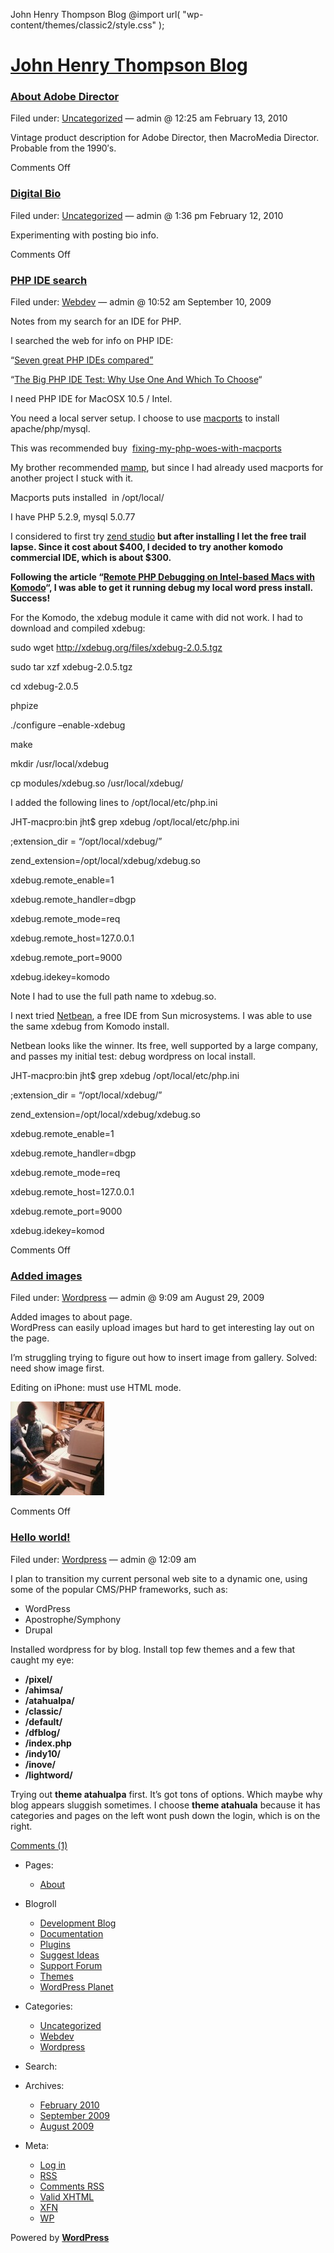   John Henry Thompson Blog @import url( "wp-content/themes/classic2/style.css" );           

[John Henry Thompson Blog](index.md)
======================================

### [About Adobe Director](2010/02/13/about-adobe-director/index.md)

Filed under: [Uncategorized](category/uncategorized/index.html "View all posts in Uncategorized") — admin @ 12:25 am February 13, 2010

Vintage product description for Adobe Director, then MacroMedia Director.  
Probable from the 1990′s.

Comments Off

### [Digital Bio](2010/02/12/digital-bio/index.md)

Filed under: [Uncategorized](category/uncategorized/index.html "View all posts in Uncategorized") — admin @ 1:36 pm February 12, 2010

Experimenting with posting bio info.

Comments Off

### [PHP IDE search](2009/09/10/php-ide-search/index.md)

Filed under: [Webdev](category/webdev/index.html "View all posts in Webdev") — admin @ 10:52 am September 10, 2009

Notes from my search for an IDE for PHP.

I searched the web for info on PHP IDE:

“[Seven great PHP IDEs compared”](http://www.ibm.com/developerworks/library/os-php-ide/index.html)

“[The Big PHP IDE Test: Why Use One And Which To Choose](http://www.smashingmagazine.com/2009/02/11/the-big-php-ides-test-why-use-oneand-which-to-choose/)“

I need PHP IDE for MacOSX 10.5 / Intel.

You need a local server setup. I choose to use [macports](http://www.macports.org "macports") to install apache/php/mysql.

This was recommended buy  [fixing-my-php-woes-with-macports](http://iparrizar.mnstate.edu/~juan/urania/2008/08/14/fixing-my-php-woes-with-macports/ "fixing-my-php-woes-with-macports")

My brother recommended [mamp](http://www.mamp.info/en/index.html "mamp"), but since I had already used macports for another project I stuck with it.

  

Macports puts installed  in /opt/local/

I have PHP 5.2.9, mysql 5.0.77

I considered to first try [zend studio](http://shop.zend.com/en/zend-studio-for-eclipse.html "zend-studio") **but after installing I let the free trail lapse. Since it cost about $400, I decided to try another komodo commercial IDE, which is about $300.**

**Following the article “[Remote PHP Debugging on Intel-based Macs with Komodo](http://www.sysarchitects.com/node/22)“, I was able to get it running debug my local word press install. Success!**

For the Komodo, the xdebug module it came with did not work. I had to download and compiled xdebug:

sudo wget http://xdebug.org/files/xdebug-2.0.5.tgz

sudo tar xzf xdebug-2.0.5.tgz

cd xdebug-2.0.5

phpize

./configure –enable-xdebug

make

mkdir /usr/local/xdebug

cp modules/xdebug.so /usr/local/xdebug/

I added the following lines to /opt/local/etc/php.ini

JHT-macpro:bin jht$ grep xdebug /opt/local/etc/php.ini

;extension\_dir = “/opt/local/xdebug/”

zend\_extension=/opt/local/xdebug/xdebug.so

xdebug.remote\_enable=1

xdebug.remote\_handler=dbgp

xdebug.remote\_mode=req

xdebug.remote\_host=127.0.0.1

xdebug.remote\_port=9000

xdebug.idekey=komodo

Note I had to use the full path name to xdebug.so.

I next tried [Netbean](http://www.netbeans.org/features/index.html), a free IDE from Sun microsystems. I was able to use the same xdebug from Komodo install.

Netbean looks like the winner. Its free, well supported by a large company, and passes my initial test: debug wordpress on local install.

JHT-macpro:bin jht$ grep xdebug /opt/local/etc/php.ini

;extension\_dir = “/opt/local/xdebug/”

zend\_extension=/opt/local/xdebug/xdebug.so

xdebug.remote\_enable=1

xdebug.remote\_handler=dbgp

xdebug.remote\_mode=req

xdebug.remote\_host=127.0.0.1

xdebug.remote\_port=9000

xdebug.idekey=komod

Comments Off

### [Added images](2009/08/29/added-images/index.md)

Filed under: [Wordpress](category/wordpress/index.html "View all posts in Wordpress") — admin @ 9:09 am August 29, 2009

Added images to about page.  
WordPress can easily upload images but hard to get interesting lay out on the page.

I’m struggling trying to figure out how to insert image from gallery. Solved: need show image first.

Editing on iPhone: must use HTML mode.

[![83_jt_ibm_pc](wp-content/uploads/2009/08/83_jt_ibm_pc-150x150.jpg "83_jt_ibm_pc")](about/83_jt_ibm_pc/index.md)

Comments Off

### [Hello world!](2009/08/29/hello-world/index.md)

Filed under: [Wordpress](category/wordpress/index.html "View all posts in Wordpress") — admin @ 12:09 am

I plan to transition my current personal web site to a dynamic one, using some of the popular CMS/PHP frameworks, such as:

*   WordPress
*   Apostrophe/Symphony
*   Drupal

Installed wordpress for by blog. Install top few themes and a few that caught my eye:

*   **/pixel/**
*   **/ahimsa/**
*   **/atahualpa/**
*   **/classic/**
*   **/default/**
*   **/dfblog/**
*   **/index.php**
*   **/indy10/**
*   **/inove/**
*   **/lightword/**

Trying out **theme atahualpa** first. It’s got tons of options. Which maybe why blog appears sluggish sometimes. I choose **theme atahuala** because it has categories and pages on the left wont push down the login, which is on the right.

[Comments (1)](2009/08/29/hello-world/index.html#comments "Comment on Hello world!")

*   Pages:
    *   [About](about/index.html "About")
*   Blogroll
    *   [Development Blog](http://wordpress.org/development/)
    *   [Documentation](http://codex.wordpress.org/)
    *   [Plugins](http://wordpress.org/extend/plugins/)
    *   [Suggest Ideas](http://wordpress.org/extend/ideas/)
    *   [Support Forum](http://wordpress.org/support/)
    *   [Themes](http://wordpress.org/extend/themes/)
    *   [WordPress Planet](http://planet.wordpress.org/)
*   Categories:
    *   [Uncategorized](category/uncategorized/index.html "View all posts filed under Uncategorized")
    *   [Webdev](category/webdev/index.html "View all posts filed under Webdev")
    *   [Wordpress](category/wordpress/index.html "View all posts filed under Wordpress")
*   Search:
    
      
    
*   Archives:
    *   [February 2010](2010/02/index.html "February 2010")
    *   [September 2009](2009/09/index.html "September 2009")
    *   [August 2009](2009/08/index.html "August 2009")
*   Meta:
    *   [Log in](wp-login.php.md)
    *   [RSS](feed/index.rss "Syndicate this site using RSS")
    *   [Comments RSS](comments/feed/index.rss "The latest comments to all posts in RSS")
    *   [Valid XHTML](http://validator.w3.org/check/referer "This page validates as XHTML 1.0 Transitional")
    *   [XFN](http://gmpg.org/xfn/)
    *   [WP](http://wordpress.org/ "Powered by WordPress, state-of-the-art semantic personal publishing platform.")

Powered by [**WordPress**](http://wordpress.org/ "Powered by WordPress, state-of-the-art semantic personal publishing platform.")